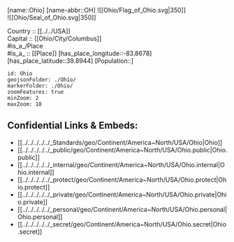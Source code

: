 ﻿---
location: [39.8944,-83.8678] 
type: State
tags:
- geo/State


SpocWebEntityId: 36061
isDeleted: false
confidential: public

---
[name::Ohio] 
[name-abbr::OH] 
![[Ohio/Flag_of_Ohio.svg|350]]  
![[Ohio/Seal_of_Ohio.svg|350]]  


Country :: [[../../USA]]  
Capital :: [[Ohio/City/Columbus]]  
#is_a_/Place  
#is_a_ :: [[Place]] 
[has_place_longitude::-83.8678] 
[has_place_latitude::39.8944] 
[Population::] 



```leaflet
id: Ohio
geojsonFolder: ./Ohio/
markerFolder: ./Ohio/
zoomFeatures: true 
minZoom: 2 
maxZoom: 18
```


## Confidential Links & Embeds: 
- [[../../../../../_Standards/geo/Continent/America~North/USA/Ohio|Ohio]] 
- [[../../../../../_public/geo/Continent/America~North/USA/Ohio.public|Ohio.public]] 
- [[../../../../../_internal/geo/Continent/America~North/USA/Ohio.internal|Ohio.internal]] 
- [[../../../../../_protect/geo/Continent/America~North/USA/Ohio.protect|Ohio.protect]] 
- [[../../../../../_private/geo/Continent/America~North/USA/Ohio.private|Ohio.private]] 
- [[../../../../../_personal/geo/Continent/America~North/USA/Ohio.personal|Ohio.personal]] 
- [[../../../../../_secret/geo/Continent/America~North/USA/Ohio.secret|Ohio.secret]] 
